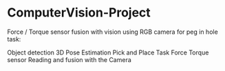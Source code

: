# ComputerVision-Project
Force / Torque sensor fusion with vision using RGB camera for peg in hole task:

Object detection 
3D  Pose Estimation 
Pick and Place Task
Force Torque sensor Reading and fusion with the Camera 

